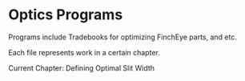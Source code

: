 # Optics Programs

Programs include Tradebooks for optimizing FinchEye parts, and etc.

Each file represents work in a certain chapter.

Current Chapter: Defining Optimal Slit Width